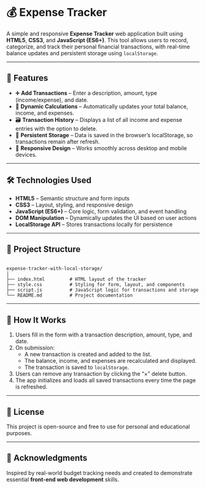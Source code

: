 # 💰 Expense Tracker

A simple and responsive **Expense Tracker** web application built using **HTML5**, **CSS3**, and **JavaScript (ES6+)**. This tool allows users to record, categorize, and track their personal financial transactions, with real-time balance updates and persistent storage using `localStorage`.

---

## 🚀 Features

- ➕ **Add Transactions** – Enter a description, amount, type (income/expense), and date.
- 💸 **Dynamic Calculations** – Automatically updates your total balance, income, and expenses.
- 🗃 **Transaction History** – Displays a list of all income and expense entries with the option to delete.
- 💾 **Persistent Storage** – Data is saved in the browser’s localStorage, so transactions remain after refresh.
- 📱 **Responsive Design** – Works smoothly across desktop and mobile devices.

---

## 🛠 Technologies Used

- **HTML5** – Semantic structure and form inputs
- **CSS3** – Layout, styling, and responsive design
- **JavaScript (ES6+)** – Core logic, form validation, and event handling
- **DOM Manipulation** – Dynamically updates the UI based on user actions
- **LocalStorage API** – Stores transactions locally for persistence

---

## 📂 Project Structure

```

expense-tracker-with-local-storage/
│
├── index.html         # HTML layout of the tracker
├── style.css          # Styling for form, layout, and components
├── script.js          # JavaScript logic for transactions and storage
└── README.md          # Project documentation

```

---

## 🧠 How It Works

1. Users fill in the form with a transaction description, amount, type, and date.
2. On submission:
   - A new transaction is created and added to the list.
   - The balance, income, and expenses are recalculated and displayed.
   - The transaction is saved to `localStorage`.
3. Users can remove any transaction by clicking the “×” delete button.
4. The app initializes and loads all saved transactions every time the page is refreshed.

---

## 📄 License

This project is open-source and free to use for personal and educational purposes.

---

## 🙌 Acknowledgments

Inspired by real-world budget tracking needs and created to demonstrate essential **front-end web development** skills.
